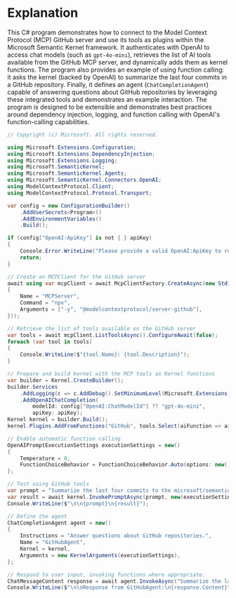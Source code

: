 # Explanation

This C# program demonstrates how to connect to the Model Context Protocol (MCP) GitHub server and use its tools as plugins within the Microsoft Semantic Kernel framework. It authenticates with OpenAI to access chat models (such as `gpt-4o-mini`), retrieves the list of AI tools available from the GitHub MCP server, and dynamically adds them as kernel functions. The program also provides an example of using function calling: it asks the kernel (backed by OpenAI) to summarize the last four commits in a GitHub repository. Finally, it defines an agent (`ChatCompletionAgent`) capable of answering questions about GitHub repositories by leveraging these integrated tools and demonstrates an example interaction. The program is designed to be extensible and demonstrates best practices around dependency injection, logging, and function calling with OpenAI's function-calling capabilities.

```csharp
// Copyright (c) Microsoft. All rights reserved.

using Microsoft.Extensions.Configuration;
using Microsoft.Extensions.DependencyInjection;
using Microsoft.Extensions.Logging;
using Microsoft.SemanticKernel;
using Microsoft.SemanticKernel.Agents;
using Microsoft.SemanticKernel.Connectors.OpenAI;
using ModelContextProtocol.Client;
using ModelContextProtocol.Protocol.Transport;

var config = new ConfigurationBuilder()
    .AddUserSecrets<Program>()
    .AddEnvironmentVariables()
    .Build();

if (config["OpenAI:ApiKey"] is not { } apiKey)
{
    Console.Error.WriteLine("Please provide a valid OpenAI:ApiKey to run this sample. See the associated README.md for more details.");
    return;
}

// Create an MCPClient for the GitHub server
await using var mcpClient = await McpClientFactory.CreateAsync(new StdioClientTransport(new()
{
    Name = "MCPServer",
    Command = "npx",
    Arguments = ["-y", "@modelcontextprotocol/server-github"],
}));

// Retrieve the list of tools available on the GitHub server
var tools = await mcpClient.ListToolsAsync().ConfigureAwait(false);
foreach (var tool in tools)
{
    Console.WriteLine($"{tool.Name}: {tool.Description}");
}

// Prepare and build kernel with the MCP tools as Kernel functions
var builder = Kernel.CreateBuilder();
builder.Services
    .AddLogging(c => c.AddDebug().SetMinimumLevel(Microsoft.Extensions.Logging.LogLevel.Trace))
    .AddOpenAIChatCompletion(
        modelId: config["OpenAI:ChatModelId"] ?? "gpt-4o-mini",
        apiKey: apiKey);
Kernel kernel = builder.Build();
kernel.Plugins.AddFromFunctions("GitHub", tools.Select(aiFunction => aiFunction.AsKernelFunction()));

// Enable automatic function calling
OpenAIPromptExecutionSettings executionSettings = new()
{
    Temperature = 0,
    FunctionChoiceBehavior = FunctionChoiceBehavior.Auto(options: new() { RetainArgumentTypes = true })
};

// Test using GitHub tools
var prompt = "Summarize the last four commits to the microsoft/semantic-kernel repository?";
var result = await kernel.InvokePromptAsync(prompt, new(executionSettings)).ConfigureAwait(false);
Console.WriteLine($"\n\n{prompt}\n{result}");

// Define the agent
ChatCompletionAgent agent = new()
{
    Instructions = "Answer questions about GitHub repositories.",
    Name = "GitHubAgent",
    Kernel = kernel,
    Arguments = new KernelArguments(executionSettings),
};

// Respond to user input, invoking functions where appropriate.
ChatMessageContent response = await agent.InvokeAsync("Summarize the last four commits to the microsoft/semantic-kernel repository?").FirstAsync();
Console.WriteLine($"\n\nResponse from GitHubAgent:\n{response.Content}");
```